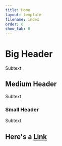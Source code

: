 ```yaml
---
title: Home
layout: template
filename: index
order: 0
show_tab: 0
--- 
```


# Big Header
Subtext

## Medium Header
Subtext

### Small Header
Subtext

## Here's a [Link](http://www.neverssl.com/)
